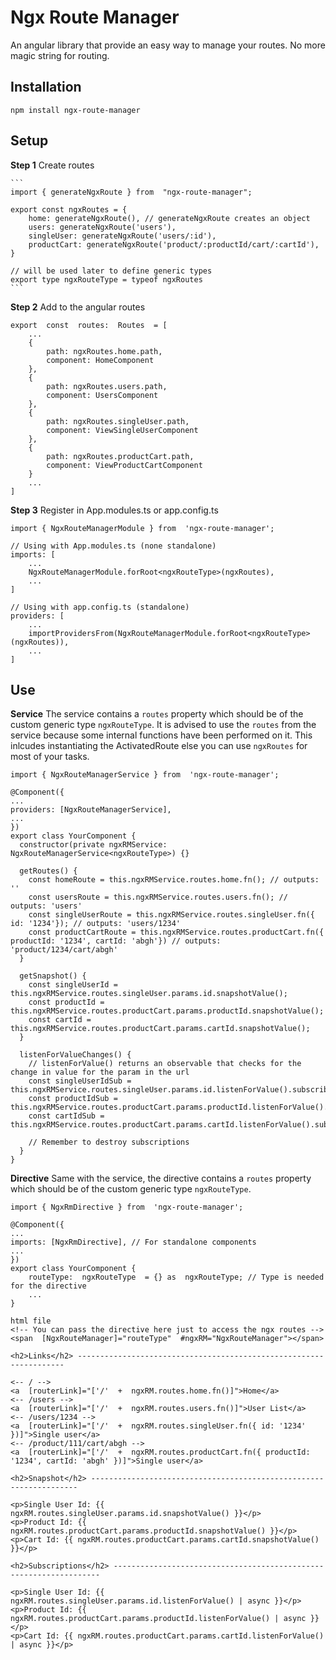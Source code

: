 # Ngx Route Manager

An angular library that provide an easy way to manage your routes. No more magic string for routing.

## Installation

`npm install ngx-route-manager`

## Setup

**Step 1** Create routes

    ```
    import { generateNgxRoute } from  "ngx-route-manager";

    export const ngxRoutes = {
    	home: generateNgxRoute(), // generateNgxRoute creates an object
    	users: generateNgxRoute('users'),
    	singleUser: generateNgxRoute('users/:id'),
    	productCart: generateNgxRoute('product/:productId/cart/:cartId'),
    }

    // will be used later to define generic types
    export type ngxRouteType = typeof ngxRoutes
    ```

**Step 2** Add to the angular routes

    export  const  routes:  Routes  = [
        ...
    	{
    		path: ngxRoutes.home.path,
    		component: HomeComponent
    	},
    	{
    		path: ngxRoutes.users.path,
    		component: UsersComponent
    	},
    	{
    		path: ngxRoutes.singleUser.path,
    		component: ViewSingleUserComponent
    	},
    	{
    		path: ngxRoutes.productCart.path,
    		component: ViewProductCartComponent
    	}
    	...
    ]

**Step 3** Register in App.modules.ts or app.config.ts

```
import { NgxRouteManagerModule } from  'ngx-route-manager';

// Using with App.modules.ts (none standalone)
imports: [
	...
	NgxRouteManagerModule.forRoot<ngxRouteType>(ngxRoutes),
	...
]

// Using with app.config.ts (standalone)
providers: [
	...
	importProvidersFrom(NgxRouteManagerModule.forRoot<ngxRouteType>(ngxRoutes)),
	...
]
```

## Use

**Service**
The service contains a `routes` property which should be of the custom generic type `ngxRouteType`. It is advised to use the `routes` from the service because some internal functions have been performed on it. This inlcudes instantiating the ActivatedRoute else you can use `ngxRoutes` for most of your tasks.

```
import { NgxRouteManagerService } from  'ngx-route-manager';

@Component({
...
providers: [NgxRouteManagerService],
...
})
export class YourComponent {
  constructor(private ngxRMService: NgxRouteManagerService<ngxRouteType>) {}

  getRoutes() {
    const homeRoute = this.ngxRMService.routes.home.fn(); // outputs: ''
    const usersRoute = this.ngxRMService.routes.users.fn(); // outputs: 'users'
    const singleUserRoute = this.ngxRMService.routes.singleUser.fn({ id: '1234'}); // outputs: 'users/1234'
    const productCartRoute = this.ngxRMService.routes.productCart.fn({ productId: '1234', cartId: 'abgh'}) // outputs: 'product/1234/cart/abgh'
  }

  getSnapshot() {
	const singleUserId = this.ngxRMService.routes.singleUser.params.id.snapshotValue();
	const productId = this.ngxRMService.routes.productCart.params.productId.snapshotValue();
	const cartId = this.ngxRMService.routes.productCart.params.cartId.snapshotValue();
  }

  listenForValueChanges() {
    // listenForValue() returns an observable that checks for the change in value for the param in the url
	const singleUserIdSub = this.ngxRMService.routes.singleUser.params.id.listenForValue().subscribe(...);
	const productIdSub = this.ngxRMService.routes.productCart.params.productId.listenForValue().subscribe(...);
	const cartIdSub = this.ngxRMService.routes.productCart.params.cartId.listenForValue().subscribe(...);

	// Remember to destroy subscriptions
  }
}
```

**Directive**
Same with the service, the directive contains a `routes` property which should be of the custom generic type `ngxRouteType`.

```
import { NgxRmDirective } from  'ngx-route-manager';

@Component({
...
imports: [NgxRmDirective], // For standalone components
...
})
export class YourComponent {
	routeType:  ngxRouteType  = {} as  ngxRouteType; // Type is needed for the directive
	...
}

html file
<!-- You can pass the directive here just to access the ngx routes -->
<span  [NgxRouteManager]="routeType"  #ngxRM="NgxRouteManager"></span>

<h2>Links</h2> -------------------------------------------------------------------

<-- / -->
<a  [routerLink]="['/'  +  ngxRM.routes.home.fn()]">Home</a>
<-- /users -->
<a  [routerLink]="['/'  +  ngxRM.routes.users.fn()]">User List</a>
<-- /users/1234 -->
<a  [routerLink]="['/'  +  ngxRM.routes.singleUser.fn({ id: '1234' })]">Single user</a>
<-- /product/111/cart/abgh -->
<a  [routerLink]="['/'  +  ngxRM.routes.productCart.fn({ productId: '1234', cartId: 'abgh' })]">Single user</a>

<h2>Snapshot</h2> -------------------------------------------------------------------

<p>Single User Id: {{ ngxRM.routes.singleUser.params.id.snapshotValue() }}</p>
<p>Product Id: {{ ngxRM.routes.productCart.params.productId.snapshotValue() }}</p>
<p>Cart Id: {{ ngxRM.routes.productCart.params.cartId.snapshotValue() }}</p>

<h2>Subscriptions</h2> -------------------------------------------------------------------

<p>Single User Id: {{ ngxRM.routes.singleUser.params.id.listenForValue() | async }}</p>
<p>Product Id: {{ ngxRM.routes.productCart.params.productId.listenForValue() | async }}</p>
<p>Cart Id: {{ ngxRM.routes.productCart.params.cartId.listenForValue() | async }}</p>
```
